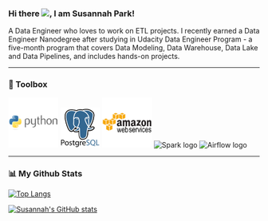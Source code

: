 ### Hi there <img src="https://raw.githubusercontent.com/MartinHeinz/MartinHeinz/master/wave.gif" width="30px">, I am Susannah Park!


A Data Engineer who loves to work on ETL projects. I recently earned a Data Engineer Nanodegree after studying in Udacity Data Engineer Program - a five-month program that covers Data Modeling, Data Warehouse, Data Lake and Data Pipelines, and includes hands-on projects.

---

### 🧰 Toolbox  

<img src="https://github.com/devicons/devicon/blob/master/icons/python/python-original-wordmark.svg" alt="Python logo" width="100" height="100"/> <img src="https://github.com/devicons/devicon/blob/master/icons/postgresql/postgresql-original-wordmark.svg" alt="Postgresql logo" width="80" height="80"/> <img src="https://github.com/devicons/devicon/blob/master/icons/amazonwebservices/amazonwebservices-original-wordmark.svg" alt="AWS logo" width="100" height="100"/> <img src="https://cdn.worldvectorlogo.com/logos/apache-spark-5.svg" alt="Spark logo" width="100" height="100"/> <img src="https://www.sakurasky.com/media/logos/apache-airflow-logo.svg" alt="Airflow logo" width="100" height="100"/>

---

### 📊 My Github Stats

[![Top Langs](https://github-readme-stats.vercel.app/api/top-langs/?username=susannahshp&hide=SAS&theme=cobalt)](https://github.com/anuraghazra/github-readme-stats)

[![Susannah's GitHub stats](https://github-readme-stats.vercel.app/api?username=susannahshp&theme=cobalt)](https://github.com/anuraghazra/github-readme-stats)


<!--
**susannahshp/susannahshp** is a ✨ _special_ ✨ repository because its `README.md` (this file) appears on your GitHub profile.

Here are some ideas to get you started:

- 🔭 I’m currently working on ...
- 🌱 I’m currently learning ...
- 👯 I’m looking to collaborate on ...
- 🤔 I’m looking for help with ...
- 💬 Ask me about ...
- 📫 How to reach me: ...
- 😄 Pronouns: ...
- ⚡ Fun fact: ...
-->
